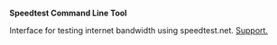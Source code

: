 **Speedtest Command Line Tool**

Interface for testing internet bandwidth using speedtest.net. 
[Support.](http://lime-technology.com/forum/index.php?topic=43500.0)
